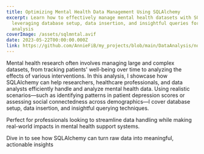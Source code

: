 ```yaml
---
title: Optimizing Mental Health Data Management Using SQLAlchemy
excerpt: Learn how to effectively manage mental health datasets with SQLAlchemy,
  leveraging database setup, data insertion, and insightful queries for robust
  analysis
coverImage: /assets/sqlmntal.avif
date: 2023-05-22T00:00:00.000Z
link: https://github.com/AnnieFiB/my_projects/blob/main/DataAnalysis/notebooks/MentalHealthSQL_Panda.ipynb
---
```

Mental health research often involves managing large and complex datasets, from tracking patients' well-being over time to analyzing the effects of various interventions. In this analysis, I showcase how SQLAlchemy can help researchers, healthcare professionals, and data analysts efficiently handle and analyze mental health data. Using realistic scenarios—such as identifying patterns in patient depression scores or assessing social connectedness across demographics—I cover database setup, data insertion, and insightful querying techniques.

Perfect for professionals looking to streamline data handling while making real-world impacts in mental health support systems.

Dive in to see how SQLAlchemy can turn raw data into meaningful, actionable insights